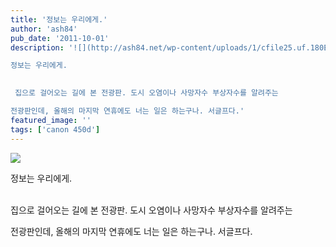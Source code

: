 ```yaml
---
title: '정보는 우리에게.'
author: 'ash84'
pub_date: '2011-10-01'
description: '![](http://ash84.net/wp-content/uploads/1/cfile25.uf.180EB0374E87483C06B5F2.jpg)

정보는 우리에게. 

   
 집으로 걸어오는 길에 본 전광판. 도시 오염이나 사망자수 부상자수를 알려주는

전광판인데, 올해의 마지막 연휴에도 너는 일은 하는구나. 서글프다.'
featured_image: ''
tags: ['canon 450d']
---
```



![](http://ash84.net/wp-content/uploads/1/cfile25.uf.180EB0374E87483C06B5F2.jpg)

정보는 우리에게. 

   
 집으로 걸어오는 길에 본 전광판. 도시 오염이나 사망자수 부상자수를 알려주는

전광판인데, 올해의 마지막 연휴에도 너는 일은 하는구나. 서글프다.   
  



